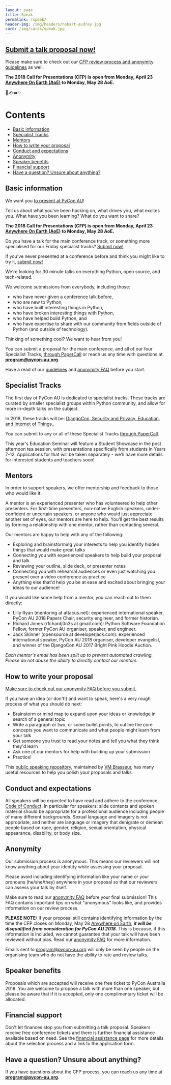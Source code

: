 ```yaml
---
layout: page
title: Speak
permalink: /speak/
header-img: /img/headers/hobart-audrey.jpg
card: /img/cards/speak.jpg
---
```


## [Submit a talk proposal now!](https://www.papercall.io/pyconau2018)

Please make sure to check out our [CFP review process and anonymity guidelines](/cfp-guidelines/) as well.

**The 2018 Call for Presentations (CFP) is open from Monday, April 23 [Anywhere On Earth (AoE)](https://en.wikipedia.org/wiki/Anywhere_on_Earth) to Monday, May 28 AoE.**

🐍✍️➡️✨  

# Contents
* [Basic information](#basic-information)
* [Specialist Tracks](#specialist-tracks)
* [Mentors](#mentors)
* [How to write your proposal](#how-to-write-your-proposal)
* [Conduct and expectations](#conduct-and-expectations)
* [Anonymity](#anonymity)
* [Speaker benefits](#speaker-benefits)
* [Financial support](#financial-support)
* [Have a question? Unsure about anything?](#questions)


## <a name="basic-information"></a> Basic information

We want you [to present at PyCon AU](https://www.papercall.io/pyconau2018)!

Tell us about what you've been hacking on, what drives you, what excites you. What have you been learning? What do you want to share?

**The 2018 Call for Presentations (CFP) is open from Monday, April 23 [Anywhere On Earth (AoE)](https://en.wikipedia.org/wiki/Anywhere_on_Earth) to Monday, May 28 AoE.**

Do you have a talk for the main conference track, or something more specialised for our Friday specialist tracks? [Submit now!](https://www.papercall.io/pyconau2018)

If you've never presented at a conference before and think you might like to try it, [submit now!](https://www.papercall.io/pyconau2018)

We're looking for 30 minute talks on everything Python, open source, and tech-related.

We welcome submissions from everybody, including those:

* who have never given a conference talk before,
* who are new to Python,
* who have built interesting things in Python,
* who have broken interesting things with Python,
* who have helped build Python, and
* who have expertise to share with our community from fields outside of Python (and outside of technology).

Thinking of something cool? We want to hear from you!

You can submit a proposal for the main conference, and all of our four Specialist Tracks, [through PaperCall](https://www.papercall.io/pyconau2018) or reach us any time with questions at **[program@pycon-au.org](mailto:program@pycon-au.org)**.

Have a read of our [guidelines](/cfp/) and [anonymity FAQ](/cfp/#anonymity-guidelines) before you start.

## <a name="specialist-tracks"></a> Specialist Tracks

The first day of PyCon AU is dedicated to specialist tracks. These tracks are curated by smaller specialist groups within Python community, and allow for more in-depth talks on the subject.

In 2018, these tracks will be: [DjangoCon, Security and Privacy, Education, and Internet of Things.](http://2018.pycon-au.org/news/specialist-tracks).

You can submit to any or all of these Specialist Tracks [through PaperCall](https://www.papercall.io/pyconau2018).

This year's Education Seminar will feature a Student Showcase in the post afternoon tea session, with presentations specifically from students in Years 7-12. Applications for that will be taken separately - we'll have more details for interested students and teachers soon!

## <a name="mentors"></a> Mentors

In order to support speakers, we offer mentorship and feedback to those who would like it.

A mentor is an experienced presenter who has volunteered to help other presenters. For first-time presenters, non-native English speakers, under-confident or uncertain speakers, or anyone who would just appreciate another set of eyes, our mentors are here to help. You’ll get the best results by forming a relationship with one mentor, rather than contacting several.

Our mentors are happy to help with any of the following:

* Exploring and brainstorming your interests to help you identify hidden things that would make great talks
* Connecting you with experienced speakers to help build your proposal and talk
* Reviewing your outline, slide deck, or presenter notes
* Connecting you with rehearsal audiences or even just watching you present over a video conference as practice
* Anything else that'd help you be at ease and excited about bringing your ideas to our audience!

If you would like some help from a mentor, you can reach out to them directly:

* Lilly Ryan (mentoring at attacus.net): experienced international speaker, PyCon AU 2018 Papers Chair, security engineer, and former historian.
* Richard Jones (r1chardj0n3s at gmail.com): Python Software Foundation Fellow, former PyCon AU organiser, speaker, and engineer.
* Jack Skinner (opensource at developerjack.com): experienced international speaker, PyCon AU 2018 organiser, developer evangelist, and winner of the DjangoCon AU 2017 Bright Pink Hoodie Auction.

*Each mentor's email has been split up to prevent automated crawling. Please do not abuse the ability to directly contact our mentors.*

## <a name="how-to-write-your-proposal"></a> How to write your proposal

[Make sure to check out our anonymity FAQ before you submit.](/cfp-guidelines/)

If you have an idea (or don't!) and want to speak, here's a very rough process of what you should do next:

* Brainstorm or mind map to expand upon your ideas or knowledge in search of a general topic
* Write a paragraph or two, or some bullet points, to outline the core concepts you want to communicate and what people might learn from your talk
* Get someone you trust to read your notes and tell you what they think they'd learn
* Ask one of our mentors for help with building up your submission
* Practice!

This [public speaking repository](https://github.com/vmbrasseur/Public_Speaking), maintained by [VM Brasseur](https://twitter.com/vmbrasseur), has many useful resources to help you polish your proposals and talks.

## <a name="conduct-and-expectations"></a> Conduct and expectations

All speakers will be expected to have read and adhere to the conference [Code of Conduct](http://2018.pycon-au.org/conduct/). In particular for speakers: slide contents and spoken material should be appropriate for a professional audience including people of many different backgrounds. Sexual language and imagery is not appropriate, and neither are language or imagery that denigrate or demean people based on race, gender, religion, sexual orientation, physical appearance, disability, or body size.

## <a name="anonymity"></a> Anonymity

Our submission process is anonymous. This means our reviewers will not know anything about your identity while assessing your proposal.

Please avoid including identifying information like your name or your pronouns (he/she/they) anywhere in your proposal so that our reviewers can assess your talk by itself.

Make sure to read our [anonymity FAQ](/cfp-guidelines/) before your final submission! This FAQ contains important tips on what "anonymous" looks like, and provides information on our review process.

**PLEASE NOTE:** If your proposal still contains identifying information by the time the CFP closes on Monday, May 28 [Anywhere on Earth](https://en.wikipedia.org/wiki/Anywhere_on_Earth), ***it will be disqualified from consideration for PyCon AU 2018***. This is because, if this information is included, we cannot guarantee that your talk will have been reviewed without bias. Read our [anonymity FAQ](/cfp-guidelines/) for more information.

Emails sent to [program@pycon-au.org](mailto:program@pycon-au.org) will only be seen by people on the organising team who do not have the ability to rate and review talks.

## <a name="speaker-benefits"></a> Speaker benefits

Proposals which are accepted will receive one free ticket to PyCon Australia 2018. You are welcome to propose a talk with more than one speaker, but please be aware that if it is accepted, only one complimentary ticket will be allocated.

## <a name="financial-support"></a> Financial support

Don't let finances stop you from submitting a talk proposal. Speakers receive free conference tickets and there is further financial assistance available based on need. See the [financial assistance page](/assistance/) for more details about the selection process and a link to the application form.

## <a name="questions"></a> Have a question? Unsure about anything?

If you have questions about the CFP process, you can reach us any time at **[program@pycon-au.org](mailto:program@pycon-au.org)**.
